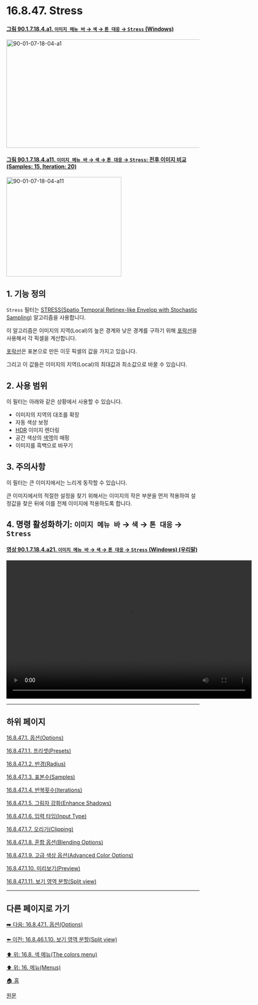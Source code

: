 # 16.8.47. Stress

<a id="90-01-07-18-04-a1"></a>

#### [그림 90.1.7.18.4.a1. `이미지 메뉴 바` → `색` → `톤 대응` → `Stress` (Windows)](./90-01-07-18-04-stress.md#90-01-07-18-04-a1)
<img width="507" height="282" alt="90-01-07-18-04-a1" src="https://github.com/user-attachments/assets/710324a3-7e1b-46a6-88d9-b3605cfa90a5" />

<a id="90-01-07-18-04-a11"></a>

#### [그림 90.1.7.18.4.a11. `이미지 메뉴 바` → `색` → `톤 대응` → `Stress`: 전후 이미지 비교(Samples: 15, Iteration: 20)](./90-01-07-18-04-stress.md#90-01-07-18-04-a11)
<img width="300" height="259" alt="90-01-07-18-04-a11" src="https://github.com/user-attachments/assets/a688c846-2e8c-4cd0-b746-2fc769251428" />

<a id="16-08-47-s1"></a>

## 1. 기능 정의
`Stress` 필터는 [STRESS(Spatio Temporal Retinex-like Envelop with Stochastic Sampling)](https://ntnuopen.ntnu.no/ntnu-xmlui/handle/11250/142542) 알고리즘을 사용합니다.

이 알고리즘은 이미지의 지역(Local)의 높은 경계와 낮은 경계를 구하기 위해 [포락선](./19-glossaryx-envelope.md)을 사용해서 각 픽셀을 계산합니다.

[포락선](./19-glossaryx-envelope.md)은 표본으로 만든 이웃 픽셀의 값을 가지고 있습니다.

그리고 이 값들은 이미지의 지역(Local)의 최대값과 최소값으로 바꿀 수 있습니다.

<a id="16-08-47-s2"></a>

## 2. 사용 범위
이 필터는 아래와 같은 상황에서 사용할 수 있습니다.

- 이미지의 지역의 대조를 확장
- 자동 색상 보정
- [HDR](./19-glossaryx-high_dynamic_range.md) 이미지 렌더링
- 공간 색상의 [색역](./19-glossaryx-gamut.md)의 매핑
- 이미지를 흑백으로 바꾸기

<a id="16-08-46-s3"></a>

## 3. 주의사항
이 필터는 큰 이미지에서는 느리게 동작할 수 있습니다.

큰 이미지에서의 적절한 설정을 찾기 위해서는 이미지의 작은 부분을 먼저 적용하여 설정값을 찾은 뒤에 이를 전체 이미지에 적용하도록 합니다.

<a id="16-08-46-s4"></a>

## 4. 명령 활성화하기: `이미지 메뉴 바` → `색` → `톤 대응` → `Stress`

<a id="90-01-07-18-04-a21"></a>

#### [영상 90.1.7.18.4.a21. `이미지 메뉴 바` → `색` → `톤 대응` → `Stress` (Windows) (우리말)](./90-01-07-18-04-stress.md#90-01-07-18-04-a21)
<video controls="controls" width="640" height="360" src="https://github.com/user-attachments/assets/bc96e255-8ad1-4efd-a1c2-b2b497b2d746"></video>

***

## 하위 페이지

[16.8.47.1. 옵션(Options)](./16-08-47-01-00-options.md)

[16.8.47.1.1. 프리셋(Presets)](./16-08-47-01-01-presets.md)

[16.8.47.1.2. 반경(Radius)](./16-08-47-01-02-radius.md)

[16.8.47.1.3. 표본수(Samples)](./16-08-47-01-03-samples.md)

[16.8.47.1.4. 반복횟수(Iterations)](./16-08-47-01-04-iterations.md)

[16.8.47.1.5. 그림자 강화(Enhance Shadows)](./16-08-47-01-05-enhance_shadows.md)

[16.8.47.1.6. 입력 타입(Input Type)](./16-08-47-01-06-input_type.md)

[16.8.47.1.7. 오리기(Clipping)](./16-08-47-01-07-clipping.md)

[16.8.47.1.8. 혼합 옵션(Blending Options)](./16-08-47-01-08-blending_options.md)

[16.8.47.1.9. 고급 색상 옵션(Advanced Color Options)](./16-08-47-01-09-advanced_color_options.md)

[16.8.47.1.10. 미리보기(Preview)](./16-08-47-01-10-preview.md)

[16.8.47.1.11. 보기 영역 분할(Split view)](./16-08-47-01-11-split_view.md)

***

## 다른 페이지로 가기

[➡️ 다음: 16.8.47.1. 옵션(Options)](./16-08-47-01-00-options.md)

[⬅️ 이전: 16.8.46.1.10. 보기 영역 분할(Split view)](./16-08-46-01-10-split_view.md)

[⬆️ 위: 16.8. 색 메뉴(The colors menu)](./16-08-00-the-colors-menu.md)

[⬆️ 위: 16. 메뉴(Menus)](./16-00-menus.md)

[🏠 홈](./00-home.md)

[원문](https://docs.gimp.org/2.10/ko/gimp-filter-stress.html)